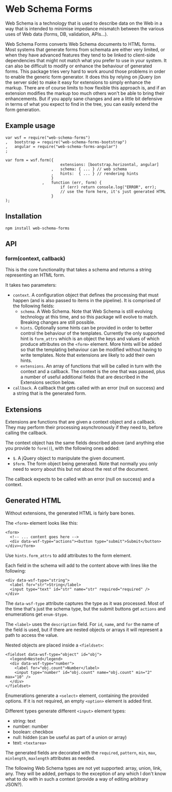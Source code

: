 
# Web Schema Forms

Web Schema is a technology that is used to describe data on the Web in a way that is intended to
minimise impedance mismatch between the various uses of Web data (forms, DB, validation, APIs…).

Web Schema Forms converts Web Schema documents to HTML forms. Most systems that generate forms from
schemata are either very limited, or when they have advanced features they tend to be linked to
client-side dependencies that might not match what you prefer to use in your system. It can also
be difficult to modify or enhance the behaviour of generated forms. This package tries very hard to
work around those problems in order to enable the generic form generator. It does this by relying
on jQuery (on the server side) to make it easy for extensions to simply enhance the markup. There
are of course limits to how flexible this approach is, and if an extension modifies the markup too
much others won't be able to bring their enhancements. But if you apply sane changes and are a
little bit defensive in terms of what you expect to find in the tree, you can easily extend the
form generation.

## Example usage

    var wsf = require("web-schema-forms")
    ,   bootstrap = require("web-schema-forms-bootstrap")
    ,   angular = require("web-schema-forms-angular")
    ;

    var form = wsf.form({
                            extensions: [bootstrap.horizontal, angular]
                        ,   schema: { ... } // web schema
                        ,   hints:  { ... } // rendering hints
                        }
                    ,   function (err, form) {
                            if (err) return console.log("ERROR", err);
                            // use the form here, it's just generated HTML
                        }
    );

## Installation

    npm install web-schema-forms

## API

### form(context, callback)

This is the core functionality that takes a schema and returns a string representing an HTML
form.

It takes two parameters:
* ```context```. A configuration object that defines the processing that must happen (and is also
  passed to items in the pipeline). It is comprised of the following fields:
    * ```schema```. A Web Schema. Note that Web Schema is still evolving technology at this time,
      and so this package will evolve to match. Breaking changes are still possible.
    * ```hints```. Optionally some hints can be provided in order to better control the behaviour of
      the templates. Currently the only supported hint is ```form_attrs``` which is an object the
      keys and values of which produce attributes on the ```<form>``` element. More hints will be 
      added so that the templating behaviour can be modified without having to write templates. Note
      that extensions are likely to add their own hints.
    * ```extensions```. An array of functions that will be called in turn with the context and a
      callback. The context is the one that was passed, plus a number of useful additional fields
      that are described in the Extensions section below.
* ```callback```. A callback that gets called with an error (null on success) and a string that is
  the generated form.

## Extensions

Extensions are functions that are given a context object and a callback. They may perform their
processing asynchronously if they need to, before calling the callback.

The context object has the same fields described above (and anything else you provide to 
```form()```), with the following ones added:
* ```$```. A jQuery object to manipulate the given document.
* ```$form```. The form object being generated. Note that normally you only need to worry about this
  but not about the rest of the document.

The callback expects to be called with an error (null on success) and a context.

## Generated HTML

Without extensions, the generated HTML is fairly bare bones.

The ```<form>``` element looks like this:

    <form>
      <!-- ... content goes here -->
      <div data-wsf-type="actions"><button type="submit">Submit</button></div></form>

Use ```hints.form_attrs``` to add attributes to the form element.

Each field in the schema will add to the content above with lines like the following:

    <div data-wsf-type="string">
      <label for="str">String</label>
      <input type="text" id="str" name="str" required="required" />
    </div>

The ```data-wsf-type``` attribute captures the type as it was processed. Most of the time that's
just the schema type, but the submit buttons get ```actions``` and enumerations get ```enum-$type```.

The ```<label>``` uses the ```description``` field. For ```id```, ```name```, and ```for``` the
name of the field is used, but if there are nested objects or arrays it will represent a path to
access the value.

Nested objects are placed inside a ```<fieldset>```:

    <fieldset data-wsf-type="object" id="obj">
      <legend>Nested</legend>
      <div data-wsf-type="number">
        <label for="obj.count">Number</label>
        <input type="number" id="obj.count" name="obj.count" min="2" max="10" />
      </div>
    </fieldset>

Enumerations generate a ```<select>``` element, containing the provided options. If it is not
required, an empty ```<option>``` element is added first.

Different types generate different ```<input>``` element types:
* string: text
* number: number
* boolean: checkbox
* null: hidden (can be useful as part of a union or array)
* text: ```<textarea>```

The generated fields are decorated with the ```required```, ```pattern```, ```min```, ```max```,
```minlength```, ```maxlength``` attributes as needed.

The following Web Schema types are not yet supported: array, union, link, any. They will be added,
perhaps to the exception of any which I don't know what to do with in such a context (provide a way
of editing arbitrary JSON?).
